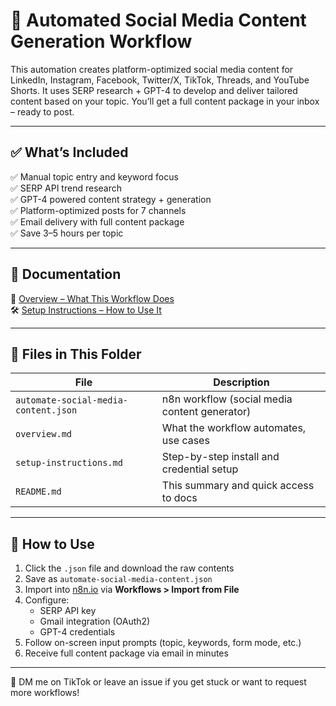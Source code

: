 # 🧠 Automated Social Media Content Generation Workflow

This automation creates platform-optimized social media content for LinkedIn, Instagram, Facebook, Twitter/X, TikTok, Threads, and YouTube Shorts. It uses SERP research + GPT-4 to develop and deliver tailored content based on your topic. You’ll get a full content package in your inbox – ready to post.

---

## ✅ What’s Included

✅ Manual topic entry and keyword focus  
✅ SERP API trend research  
✅ GPT-4 powered content strategy + generation  
✅ Platform-optimized posts for 7 channels  
✅ Email delivery with full content package  
✅ Save 3–5 hours per topic  

---

## 📄 Documentation

📘 [Overview – What This Workflow Does](./overview.md)  
🛠️ [Setup Instructions – How to Use It](./setup-instructions.md)

---

## 📁 Files in This Folder

| File                             | Description                                  |
|----------------------------------|----------------------------------------------|
| `automate-social-media-content.json` | n8n workflow (social media content generator) |
| `overview.md`                    | What the workflow automates, use cases       |
| `setup-instructions.md`         | Step-by-step install and credential setup    |
| `README.md`                     | This summary and quick access to docs        |

---

## 🚀 How to Use

1. Click the `.json` file and download the raw contents  
2. Save as `automate-social-media-content.json`  
3. Import into [n8n.io](https://n8n.io) via **Workflows > Import from File**  
4. Configure:
   - SERP API key  
   - Gmail integration (OAuth2)  
   - GPT-4 credentials  
5. Follow on-screen input prompts (topic, keywords, form mode, etc.)  
6. Receive full content package via email in minutes

---

💬 DM me on TikTok or leave an issue if you get stuck or want to request more workflows!
